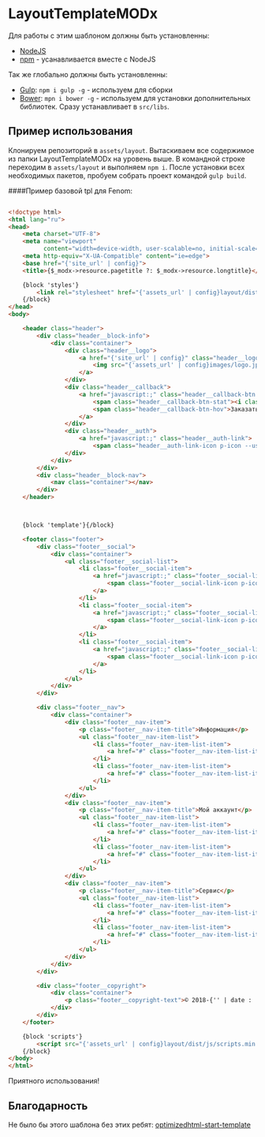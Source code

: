 # LayoutTemplateMODx
Для работы с этим шаблоном должны быть установленны:

* [NodeJS](https://nodejs.org/en/) 
* [npm](https://www.npmjs.com/) - усанавливается вместе с NodeJS

Так же глобально должны быть установленны:

* [Gulp](https://gulpjs.com/): `npm i gulp -g` - используем для сборки
* [Bower](https://bower.io/): `mpn i bower -g` - используем для установки дополнительных библиотек. Сразу устанавливает в `src/libs`.

Пример использования
--------------------

Клонируем репозиторий в `assets/layout`. Вытаскиваем все содержимое из папки LayoutTemplateMODx на уровень выше.
В командной строке переходим в `assets/layout` и выполняем `npm i`. После установки всех необходимых пакетов, пробуем собрать проект командой `gulp build`.

####Пример базовой tpl для Fenom:

``` html

<!doctype html>
<html lang="ru">
<head>
    <meta charset="UTF-8">
    <meta name="viewport"
          content="width=device-width, user-scalable=no, initial-scale=1.0, maximum-scale=1.0, minimum-scale=1.0">
    <meta http-equiv="X-UA-Compatible" content="ie=edge">
    <base href="{'site_url' | config}">
    <title>{$_modx->resource.pagetitle ?: $_modx->resource.longtitle}</title>

    {block 'styles'}
        <link rel="stylesheet" href="{'assets_url' | config}layout/dist/css/main.min.css">
    {/block}
</head>
<body>

    <header class="header">
        <div class="header__block-info">
            <div class="container">
                <div class="header__logo">
                    <a href="{'site_url' | config}" class="header__logo-link">
                        <img src="{'assets_url' | config}images/logo.jpg" alt="{'site_name' | config}" class="header__logo-img">
                    </a>
                </div>
                <div class="header__callback">
                    <a href="javascript:;" class="header__callback-btn btn --callback">
                        <span class="header__callback-btn-stat"><i class="p-icon --callback"></i>Абхазия</span>
                        <span class="header__callback-btn-hov">Заказать звонок</span>
                    </a>
                </div>
                <div class="header__auth">
                    <a href="javascript:;" class="header__auth-link">
                        <span class="header__auth-link-icon p-icon --user"></span>Кабинет клиента</a>
                </div>
            </div>
        </div>
        <div class="header__block-nav">
            <nav class="container"></nav>
        </div>
    </header>



    {block 'template'}{/block}

    <footer class="footer">
        <div class="footer__social">
            <div class="container">
                <ul class="footer__social-list">
                    <li class="footer__social-item">
                        <a href="javascript:;" class="footer__social-link">
                            <span class="footer__social-link-icon p-icon --twit"></span>
                        </a>
                    </li>
                    <li class="footer__social-item">
                        <a href="javascript:;" class="footer__social-link">
                            <span class="footer__social-link-icon p-icon --fb"></span>
                        </a>
                    </li>
                    <li class="footer__social-item">
                        <a href="javascript:;" class="footer__social-link">
                            <span class="footer__social-link-icon p-icon --vk"></span>
                        </a>
                    </li>
                </ul>
            </div>
        </div>

        <div class="footer__nav">
            <div class="container">
                <div class="footer__nav-item">
                    <p class="footer__nav-item-title">Информация</p>
                    <ul class="footer__nav-item-list">
                        <li class="footer__nav-item-list-item">
                            <a href="#" class="footer__nav-item-list-item-link">Юридическая</a>
                        </li>
                        <li class="footer__nav-item-list-item">
                            <a href="#" class="footer__nav-item-list-item-link">о Доставке</a>
                        </li>
                    </ul>
                </div>
                <div class="footer__nav-item">
                    <p class="footer__nav-item-title">Мой аккаунт</p>
                    <ul class="footer__nav-item-list">
                        <li class="footer__nav-item-list-item">
                            <a href="#" class="footer__nav-item-list-item-link">Личный кабинет</a>
                        </li>
                        <li class="footer__nav-item-list-item">
                            <a href="#" class="footer__nav-item-list-item-link">Корзина</a>
                        </li>
                    </ul>
                </div>
                <div class="footer__nav-item">
                    <p class="footer__nav-item-title">Сервис</p>
                    <ul class="footer__nav-item-list">
                        <li class="footer__nav-item-list-item">
                            <a href="#" class="footer__nav-item-list-item-link">Контакты</a>
                        </li>
                        <li class="footer__nav-item-list-item">
                            <a href="#" class="footer__nav-item-list-item-link">Site Map</a>
                        </li>
                    </ul>
                </div>
            </div>
        </div>

        <div class="footer__copyright">
            <div class="container">
                <p class="footer__copyright-text">© 2018-{'' | date : 'Y'}</p>
            </div>
        </div>
    </footer>

    {block 'scripts'}
        <script src="{'assets_url' | config}layout/dist/js/scripts.min.js"></script>
    {/block}
</body>
</html>

``` 
Приятного использования!

Благодарность
-------------

Не было бы этого шаблона без этих ребят: [optimizedhtml-start-template](https://github.com/agragregra/optimizedhtml-start-template)